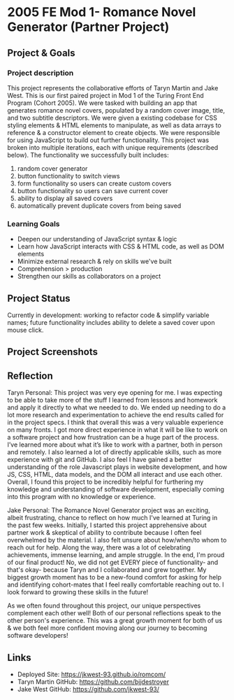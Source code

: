 # 2005 FE Mod 1- Romance Novel Generator (Partner Project)

## Project & Goals
### Project description
This project represents the collaborative efforts of Taryn Martin and Jake West. This is our first paired project in Mod 1 of the Turing Front End Program (Cohort 2005). We were tasked with building an app that generates romance novel covers, populated by a random cover image, title, and two subtitle descriptors. We were given a existing codebase for CSS styling elements & HTML elements to manipulate, as well as data arrays to reference & a constructor element to create objects. We were responsible for using JavaScript to build out further functionality. This project was broken into multiple iterations, each with unique requirements (described below). The functionality we successfully built includes:
  1. random cover generator
  2. button functionality to switch views
  3. form functionality so users can create custom covers
  4. button functionality so users can save current cover
  5. ability to display all saved covers
  6. automatically prevent duplicate covers from being saved

### Learning Goals
* Deepen our understanding of JavaScript syntax & logic
* Learn how JavaScript interacts with CSS & HTML code, as well as DOM elements
* Minimize external research & rely on skills we've built
* Comprehension > production
* Strengthen our skills as collaborators on a project

## Project Status
Currently in development: working to refactor code & simplify variable names; future functionality includes ability to delete a saved cover upon mouse click.

## Project Screenshots


## Reflection
Taryn Personal: This project was very eye opening for me. I was expecting to be able to take more of the stuff I learned from lessons and homework and apply it directly to what we needed to do. We ended up needing to do a lot more research and experimentation to achieve the end results called for in the project specs. I think that overall this was a very valuable experience on many fronts. I got more direct experience in what it will be like to work on a software project and how frustration can be a huge part of the process. I’ve learned more about what it’s like to work with a partner, both in person and remotely. I also learned a lot of directly applicable skills, such as more experience with git and GitHub. I also feel I have gained a better understanding of the role Javascript plays in website development, and how JS, CSS, HTML, data models, and the DOM all interact and use each other. Overall, I found this project to be incredibly helpful for furthering my knowledge and understanding of software development, especially coming into this program with no knowledge or experience.

Jake Personal: The Romance Novel Generator project was an exciting, albeit frustrating, chance to reflect on how much I've learned at Turing in the past few weeks. Initially, I started this project apprehensive about partner work & skeptical of ability to contribute because I often feel overwhelmed by the material. I also felt unsure about how/when/to whom to reach out for help. Along the way, there was a lot of celebrating achievements, immense learning, and ample struggle. In the end, I'm proud of our final product! No, we did not get EVERY piece of functionality- and that's okay- because Taryn and I collaborated and grew together. My biggest growth moment has to be a new-found comfort for asking for help and identifying cohort-mates that I feel really comfortable reaching out to. I look forward to growing these skills in the future!

As we often found throughout this project, our unique perspectives complement each other well! Both of our personal reflections speak to the other person's experience. This was a great growth moment for both of us & we both feel more confident moving along our journey to becoming software developers!

## Links
+ Deployed Site: https://jkwest-93.github.io/romcom/
+ Taryn Martin GitHub: https://github.com/bjjdestroyer
+ Jake West GitHub: https://github.com/jkwest-93/
